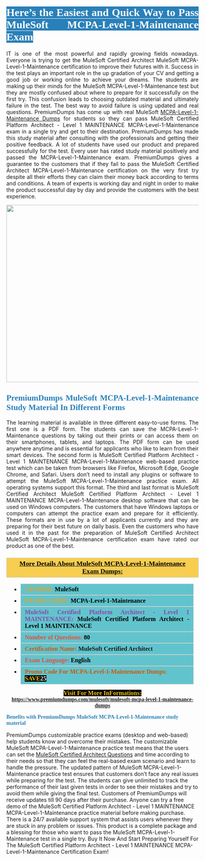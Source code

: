 <h1 style="text-align: justify;"><span style="color:#ffffff;"><span style="font-family:Georgia,serif;"><strong><span style="background-color:#2980b9;">Here’s the Easiest and Quick Way to Pass MuleSoft MCPA-Level-1-Maintenance Exam</span></strong></span></span></h1>

<p style="text-align: justify;">IT is one of the most powerful and rapidly growing fields nowadays. Everyone is trying to get the MuleSoft Certified Architect MuleSoft MCPA-Level-1-Maintenance certification to improve their futures with it. Success in the test plays an important role in the up gradation of your CV and getting a good job or working online to achieve your dreams. The students are making up their minds for the MuleSoft MCPA-Level-1-Maintenance test but they are mostly confused about where to prepare for it successfully on the first try. This confusion leads to choosing outdated material and ultimately failure in the test. The best way to avoid failure is using updated and real questions. PremiumDumps has come up with real MuleSoft <a href="https://www.premiumdumps.com/mulesoft/mulesoft-mcpa-level-1-maintenance-dumps">MCPA-Level-1-Maintenance Dumps</a> for students so they can pass MuleSoft Certified Platform Architect - Level 1 MAINTENANCE MCPA-Level-1-Maintenance exam in a single try and get to their destination. PremiumDumps has made this study material after consulting with the professionals and getting their positive feedback. A lot of students have used our product and prepared successfully for the test. Every user has rated study material positively and passed the MCPA-Level-1-Maintenance exam. PremiumDumps gives a guarantee to the customers that if they fail to pass the MuleSoft Certified Architect MCPA-Level-1-Maintenance certification on the very first try despite all their efforts they can claim their money back according to terms and conditions. A team of experts is working day and night in order to make the product successful day by day and provide the customers with the best experience.</p>

<p style="text-align: center;"><a href="https://www.premiumdumps.com/mulesoft/mulesoft-mcpa-level-1-maintenance-dumps"><img alt="" src="https://i.imgur.com/KJGzbJ2.jpeg" style="width: 700px; height: 465px;" /></a></p>

<h2 style="text-align: justify;"><span style="color:#2980b9;"><span style="font-family:Georgia,serif;"><strong>PremiumDumps MuleSoft MCPA-Level-1-Maintenance Study Material In Different Forms</strong></span></span></h2>

<p style="text-align: justify;">The learning material is available in three different easy-to-use forms. The first one is a PDF form. The students can save the MCPA-Level-1-Maintenance questions by taking out their prints or can access them on their smartphones, tablets, and laptops. The PDF form can be used anywhere anytime and is essential for applicants who like to learn from their smart devices. The second form is MuleSoft Certified Platform Architect - Level 1 MAINTENANCE MCPA-Level-1-Maintenance web-based practice test which can be taken from browsers like Firefox, Microsoft Edge, Google Chrome, and Safari. Users don’t need to install any plugins or software to attempt the MuleSoft MCPA-Level-1-Maintenance practice exam. All operating systems support this format. The third and last format is MuleSoft Certified Architect MuleSoft Certified Platform Architect - Level 1 MAINTENANCE MCPA-Level-1-Maintenance desktop software that can be used on Windows computers. The customers that have Windows laptops or computers can attempt the practice exam and prepare for it efficiently. These formats are in use by a lot of applicants currently and they are preparing for their best future on daily basis. Even the customers who have used it in the past for the preparation of MuleSoft Certified Architect MuleSoft MCPA-Level-1-Maintenance certification exam have rated our product as one of the best.</p>

<h3 style="background: #f7ce50; border: 1px solid rgb(204, 204, 204); padding: 5px 10px; text-align: center;"><span style="font-family:Georgia,serif;"><u><u><span style="color:#000000;"><span style="font-size:11pt"><span style="line-height:normal"><b><span style="font-size:13.0pt"><span cambria="">More Details About MuleSoft MCPA-Level-1-Maintenance Exam Dumps:</span></span></b></span></span></span></u></u></span></h3>

<ul>
	<li style="margin:0cm 10pt">
	<div style="background:#61c4cd; border: 1px solid rgb(204, 204, 204); padding: 5px 10px; text-align: justify;"><span style="font-family:Georgia,serif;"><span style="font-size:11pt"><span style="line-height:normal"><b><span style="font-size:12.0pt"><span new="" roman="" times=""><span style="color:#f39c12;">VENDOR:</span> <span style="color:#000000;">MuleSoft</span></span></span></b></span></span></span></div>
	</li>
	<li style="margin:0cm 10pt">
	<div style="background: #61c4cd; border: 1px solid rgb(204, 204, 204); padding: 5px 10px; text-align: justify;"><span style="font-family:Georgia,serif;"><span style="font-size:11pt"><span style="line-height:normal"><b><span style="font-size:12.0pt"><span new="" roman="" times=""><span style="color:#f39c12;">EXAM CCODE:</span> <span style="color:#000000;">MCPA-Level-1-Maintenance</span></span></span></b></span></span></span></div>
	</li>
	<li style="margin:0cm 10pt">
	<div style="background: #61c4cd; border: 1px solid rgb(204, 204, 204); padding: 5px 10px; text-align: justify;"><span style="font-family:Georgia,serif;"><span style="font-size:11pt"><span style="line-height:normal"><b><span style="font-size:12.0pt"><span new="" roman="" times=""><span style="color:#8e44ad;">MuleSoft Certified Platform Architect - Level 1 MAINTENANCE:</span> <span style="color:#000000;">MuleSoft Certified Platform Architect - Level 1 MAINTENANCE</span></span></span></b></span></span></span></div>
	</li>
	<li style="margin:0cm 10pt">
	<div style="background: #61c4cd; border: 1px solid rgb(204, 204, 204); padding: 5px 10px;"><span style="font-family:Georgia,serif;"><span style="font-size:11pt"><span style="line-height:normal"><b><span style="font-size:12.0pt"><span new="" roman="" times=""><span style="color:#e74c3c;">Number of Questions:</span><span style="color:#000000;"><span style="color:#f1c40f;"> </span>80</span></span></span></b></span></span></span></div>
	</li>
	<li style="margin:0cm 10pt">
	<div style="background: #61c4cd; border: 1px solid rgb(204, 204, 204); padding: 5px 10px; text-align: justify;"><span style="font-family:Georgia,serif;"><span style="font-size:11pt"><span style="line-height:normal"><b><span style="font-size:12.0pt"><span new="" roman="" times=""><span style="color:#d35400;">Certification Name:</span> MuleSoft Certified Architect</span></span></b></span></span></span></div>
	</li>
	<li style="margin:0cm 10pt">
	<div style="background: #61c4cd; border: 1px solid rgb(204, 204, 204); padding: 5px 10px; text-align: justify;"><span style="font-family:Georgia,serif;"><span style="font-size:11pt"><span style="line-height:normal"><b><span style="font-size:12.0pt"><span new="" roman="" times=""><span style="color:#e74c3c;">Exam Language:</span> <span style="color:#000000;">English</span></span></span></b></span></span></span></div>
	</li>
	<li style="margin:0cm 10pt">
	<div style="background: #61c4cd; border: 1px solid rgb(204, 204, 204); padding: 5px 10px;"><span style="font-family:Georgia,serif;"><span style="font-size:11pt"><span style="line-height:normal"><b><span style="font-size:12.0pt"><span new="" roman="" times=""><span style="color:#d35400;">Promo Code For MCPA-Level-1-Maintenance Dumps:</span><span style="color:#f1c40f;"> <span style="background-color:#000000;">SAVE</span></span><span style="color:#ffffff;"><span style="background-color:#000000;">25</span></span></span></span></b></span></span></span></div>
	</li>
</ul>

<p style="text-align: center;"><span style="font-family:Georgia,serif;"><strong><span style="font-size:16px;"><span style="color:#f1c40f;"><span style="background-color:#000000;">Visit For More InFormations:</span></span></span> <a href="https://www.premiumdumps.com/mulesoft/mulesoft-mcpa-level-1-maintenance-dumps">https://www.premiumdumps.com/mulesoft/mulesoft-mcpa-level-1-maintenance-dumps</a></strong></span></p>

<p><span style="color:#2980b9;"><span style="font-family:Georgia,serif;"><strong><strong><strong>Benefits with PremiumDumps MuleSoft MCPA-Level-1-Maintenance study material</strong></strong></strong></span></span></p>

<p>PremiumDumps customizable practice exams (desktop and web-based) help students know and overcome their mistakes. The customizable MuleSoft MCPA-Level-1-Maintenance practice test means that the users can set the <a href="https://www.premiumdumps.com/mulesoft/mulesoft-certified-architect-dumps">MuleSoft Certified Architect Questions</a> and time according to their needs so that they can feel the real-based exam scenario and learn to handle the pressure. The updated pattern of MuleSoft MCPA-Level-1-Maintenance practice test ensures that customers don’t face any real issues while preparing for the test. The students can give unlimited to track the performance of their last given tests in order to see their mistakes and try to avoid them while giving the final test. Customers of PremiumDumps will receive updates till 90 days after their purchase. Anyone can try a free demo of the MuleSoft Certified Platform Architect - Level 1 MAINTENANCE MCPA-Level-1-Maintenance practice material before making purchase. There is a 24/7 available support system that assists users whenever they are stuck in any problem or issues. This product is a complete package and a blessing for those who want to pass the MuleSoft MCPA-Level-1-Maintenance test in a single try. Buy It Now And Start Preparing Yourself For The MuleSoft Certified Platform Architect - Level 1 MAINTENANCE MCPA-Level-1-Maintenance Certification Exam!</p>
